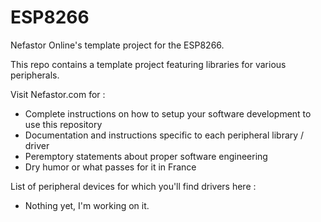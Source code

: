 # ESP8266

Nefastor Online's template project for the ESP8266.

This repo contains a template project featuring libraries for various peripherals.

Visit Nefastor.com for :
* Complete instructions on how to setup your software development to use this repository
* Documentation and instructions specific to each peripheral library / driver
* Peremptory statements about proper software engineering
* Dry humor or what passes for it in France

List of peripheral devices for which you'll find drivers here :
* Nothing yet, I'm working on it.
